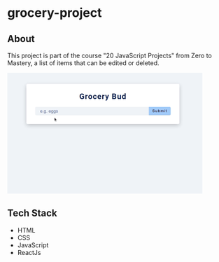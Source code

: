 # grocery-project

## About
This project is part of the course "20 JavaScript Projects" from Zero to Mastery, a list of items that can be edited or deleted.

<img src="https://github.com/TauDuque/grocery-project/blob/main/grocery1.gif" />

## Tech Stack
<ul>
  <li>HTML
    <li>CSS
      <li>JavaScript
        <li>ReactJs
          </ul>
